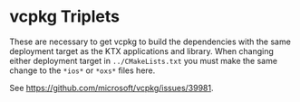 <!-- Copyright 2024, The Khronos Group Inc. -->
<!-- SPDX-License-Identifier: Apache-2.0 -->

vcpkg Triplets
==============

These are necessary to get vcpkg to build the dependencies with the same
deployment target as the KTX applications and library. When changing either
deployment target in `../CMakeLists.txt` you must make the same change to the
`*ios*` or `*oxs*` files here.

See https://github.com/microsoft/vcpkg/issues/39981.
